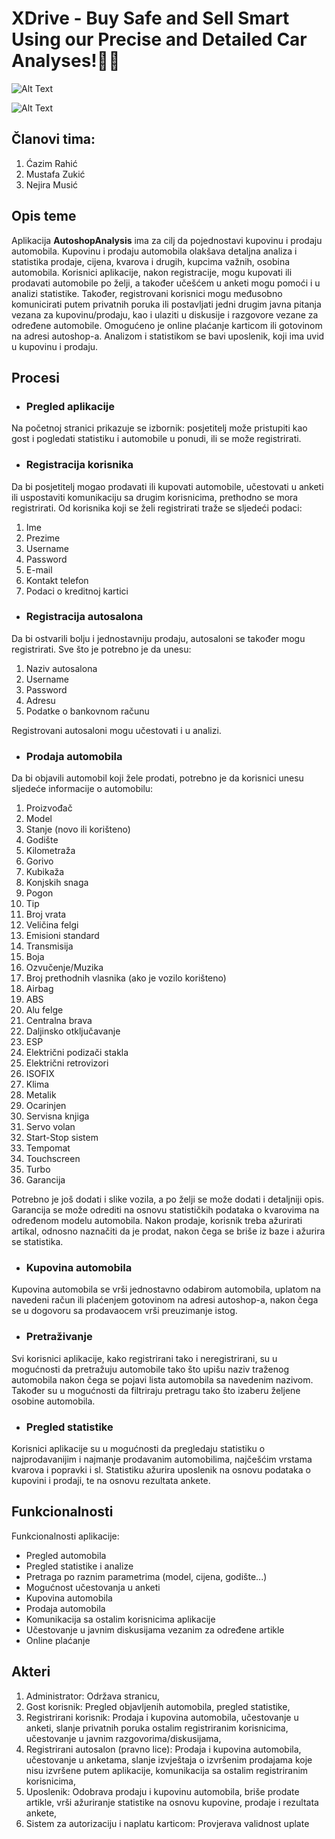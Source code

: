 # XDrive - Buy Safe and Sell Smart Using our Precise and Detailed Car Analyses!:car::dash:

![Alt Text](https://media.giphy.com/media/l2R0e9y6A304JkFOg/giphy.gif)

![Alt Text](https://cdn.dribbble.com/users/43762/screenshots/1193020/line-graph-dribbbble.gif)

## Članovi tima:
1. Ćazim Rahić
2. Mustafa Zukić
3. Nejira Musić

## Opis teme
Aplikacija **AutoshopAnalysis** ima za cilj da pojednostavi kupovinu i prodaju automobila. Kupovinu i prodaju automobila olakšava detaljna analiza i statistika prodaje, cijena, kvarova i drugih, kupcima važnih, osobina automobila. Korisnici aplikacije, nakon registracije, mogu kupovati ili prodavati automobile po želji, a također učešćem u anketi mogu pomoći i u analizi statistike. Također, registrovani korisnici mogu međusobno komunicirati putem privatnih poruka ili postavljati jedni drugim javna pitanja vezana za kupovinu/prodaju, kao i ulaziti u diskusije i razgovore vezane za određene automobile. Omogućeno je online plaćanje karticom ili gotovinom na adresi autoshop-a. Analizom i statistikom se bavi uposlenik, koji ima uvid u kupovinu i prodaju. 

## Procesi
- ### Pregled aplikacije

Na početnoj stranici prikazuje se izbornik: posjetitelj može pristupiti kao gost i pogledati statistiku i automobile u ponudi, ili se može registrirati.

- ### Registracija korisnika

Da bi posjetitelj mogao prodavati ili kupovati automobile, učestovati u anketi ili uspostaviti komunikaciju sa drugim korisnicima, prethodno se mora registrirati. Od korisnika koji se želi registrirati traže se sljedeći podaci:

  1. Ime
  2. Prezime
  3. Username
  4. Password
  5. E-mail
  6. Kontakt telefon
  7. Podaci o kreditnoj kartici
  
  - ### Registracija autosalona
  
  Da bi ostvarili bolju i jednostavniju prodaju, autosaloni se također mogu registrirati. Sve što je potrebno je da unesu:
  
  1. Naziv autosalona
  2. Username
  3. Password
  4. Adresu
  5. Podatke o bankovnom računu
  
  Registrovani autosaloni mogu učestovati i u analizi.
  
  - ### Prodaja automobila
  
  Da bi objavili automobil koji žele prodati, potrebno je da korisnici unesu sljedeće informacije o automobilu: 
  
  1. Proizvođač
  2. Model
  3. Stanje (novo ili korišteno)
  4. Godište
  5. Kilometraža
  6. Gorivo
  7. Kubikaža
  8. Konjskih snaga
  9. Pogon
  10. Tip
  11. Broj vrata
  12. Veličina felgi
  13. Emisioni standard
  14. Transmisija
  15. Boja
  16. Ozvučenje/Muzika
  17. Broj prethodnih vlasnika (ako je vozilo korišteno)
  18. Airbag
  19. ABS
  20. Alu felge
  21. Centralna brava
  22. Daljinsko otključavanje
  23. ESP
  24. Električni podizači stakla
  25. Električni retrovizori
  26. ISOFIX
  27. Klima
  28. Metalik
  29. Ocarinjen
  30. Servisna knjiga
  31. Servo volan
  32. Start-Stop sistem
  33. Tempomat
  34. Touchscreen
  35. Turbo
  36. Garancija
  
  Potrebno je još dodati i slike vozila, a po želji se može dodati i detaljniji opis. Garancija se može odrediti na osnovu statističkih podataka o kvarovima na određenom modelu automobila. Nakon prodaje, korisnik treba ažurirati artikal, odnosno naznačiti da je prodat, nakon čega se briše iz baze i ažurira se statistika.
  
  - ### Kupovina automobila
  
  Kupovina automobila se vrši jednostavno odabirom automobila, uplatom na navedeni račun ili plaćenjem gotovinom na adresi autoshop-a, nakon čega se u dogovoru sa prodavaocem vrši preuzimanje istog. 
  
  - ### Pretraživanje 
  
  Svi korisnici aplikacije, kako registrirani tako i neregistrirani, su u mogućnosti da pretražuju automobile tako što upišu naziv traženog automobila nakon čega se pojavi lista automobila sa navedenim nazivom. Također su u mogućnosti da filtriraju pretragu tako što izaberu željene osobine automobila. 
  
  - ### Pregled statistike
  
  Korisnici aplikacije su u mogućnosti da pregledaju statistiku o najprodavanijim i najmanje prodavanim automobilima, najčešćim vrstama kvarova i popravki i sl. Statistiku ažurira uposlenik na osnovu podataka o kupovini i prodaji, te na osnovu rezultata ankete. 
  
  ## Funkcionalnosti
  
  Funkcionalnosti aplikacije:
  - Pregled automobila
  - Pregled statistike i analize
  - Pretraga po raznim parametrima (model, cijena, godište...)
  - Mogućnost učestovanja u anketi
  - Kupovina automobila
  - Prodaja automobila
  - Komunikacija sa ostalim korisnicima aplikacije
  - Učestovanje u javnim diskusijama vezanim za određene artikle
  - Online plaćanje
  
  ## Akteri
  1. Administrator: Održava stranicu,  
  2. Gost korisnik: Pregled objavljenih automobila, pregled statistike, 
  3. Registrirani korisnik: Prodaja i kupovina automobila, učestovanje u anketi, slanje privatnih poruka ostalim registriranim korisnicima, učestovanje u javnim razgovorima/diskusijama, 
  4. Registrirani autosalon (pravno lice): Prodaja i kupovina automobila, učestovanje u anketama, slanje izvještaja o izvršenim prodajama koje nisu izvršene putem aplikacije, komunikacija sa ostalim registriranim korisnicima, 
  5. Uposlenik: Odobrava prodaju i kupovinu automobila, briše prodate artikle, vrši ažuriranje statistike na osnovu kupovine, prodaje i rezultata ankete, 
  6. Sistem za autorizaciju i naplatu karticom: Provjerava validnost uplate
